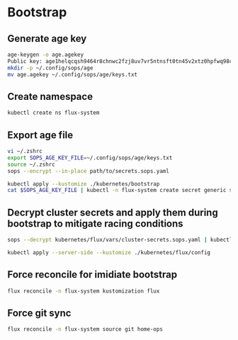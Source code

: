 # Bootstrap

## Generate age key
```bash
age-keygen -o age.agekey
Public key: age1helqcqsh9464r8chnwc2fzj8uv7vr5ntnsft0tn45v2xtz0hpfwq98cmsg
mkdir -p ~/.config/sops/age
mv age.agekey ~/.config/sops/age/keys.txt
```

## Create namespace
```bash
kubectl create ns flux-system
```

## Export age file
```bash
vi ~/.zshrc
export SOPS_AGE_KEY_FILE=~/.config/sops/age/keys.txt
source ~/.zshrc
sops --encrypt --in-place path/to/secrets.sops.yaml
```

```bash
kubectl apply --kustomize ./kubernetes/bootstrap
cat $SOPS_AGE_KEY_FILE | kubectl -n flux-system create secret generic sops-age --from-file=age.agekey=/dev/stdin
```

## Decrypt cluster secrets and apply them during bootstrap to mitigate racing conditions
```bash
sops --decrypt kubernetes/flux/vars/cluster-secrets.sops.yaml | kubectl apply -f -
```

```bash
kubectl apply --server-side --kustomize ./kubernetes/flux/config
```

## Force reconcile for imidiate bootstrap
```bash
flux reconcile -n flux-system kustomization flux
```

## Force git sync 
```bash
flux reconcile -n flux-system source git home-ops
```
